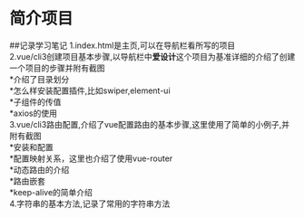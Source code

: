 # 简介项目
##记录学习笔记
1.index.html是主页,可以在导航栏看所写的项目<br> 
2.vue/cli3创建项目基本步骤,以导航栏中**爱设计**这个项目为基准详细的介绍了创建一个项目的步骤并附有截图<br>
*介绍了目录划分<br>
*怎么样安装配置插件,比如swiper,element-ui<br>
*子组件的传值<br>
*axios的使用<br>
3.vue/cli3路由配置,介绍了vue配置路由的基本步骤,这里使用了简单的小例子,并附有截图<br>
*安装和配置<br>
*配置映射关系，这里也介绍了使用vue-router<br>
*动态路由的介绍<br>
*路由嵌套<br>
*keep-alive的简单介绍<br>
4.字符串的基本方法,记录了常用的字符串方法<br>
